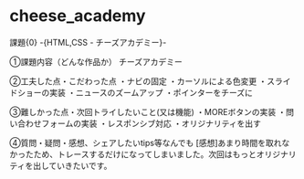# cheese_academy
課題{0} -{HTML,CSS - チーズアカデミー}-

①課題内容（どんな作品か）
チーズアカデミー

②工夫した点・こだわった点
・ナビの固定
・カーソルによる色変更
・スライドショーの実装
・ニュースのズームアップ
・ポインターをチーズに

③難しかった点・次回トライしたいこと(又は機能)
・MOREボタンの実装
・問い合わせフォームの実装
・レスポンシブ対応
・オリジナリティを出す

④質問・疑問・感想、シェアしたいtips等なんでも
[感想]あまり時間を取れなかったため、トレースするだけになってしまいました。次回はもっとオリジナリティを出していきたいです。
